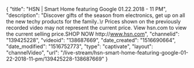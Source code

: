 {
    "title": "HSN | Smart Home featuring Google 01.22.2018 - 11 PM",
    "description": "Discover gifts of the season from electronics, get up on all the new techy products for the family..\r Prices shown on the previously recorded video may not represent the current price.  View hsn.com to view the current selling price.SHOP NOW http:\/\/www.hsn.com",
    "channelid": "139425228",
    "videoid": "138687669",
    "date_created": "1516690664",
    "date_modified": "1516752773",
    "type": "captivate",
    "layout": "channelVideo",
    "url": "\/live-stream\/hsn-smart-home-featuring-google-01-22-2018-11-pm\/139425228-138687669"
}